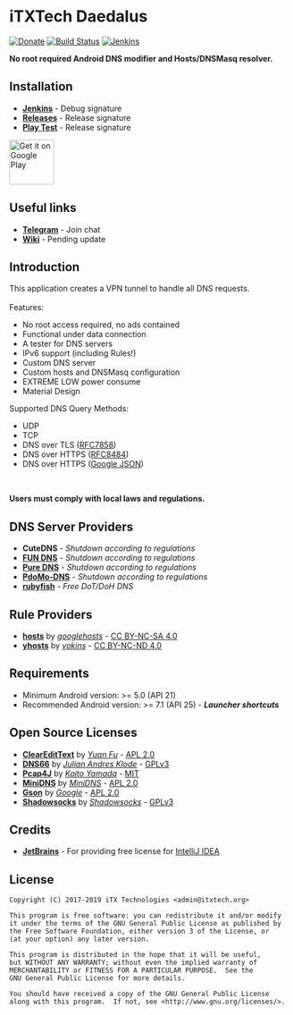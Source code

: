 # iTXTech Daedalus

[![Donate](https://img.shields.io/badge/alipay-donate-yellow.svg)](https://qr.alipay.com/FKX04751EZDP0SQ0BOT137)
[![Build Status](https://travis-ci.org/iTXTech/Daedalus.svg?branch=master)](https://travis-ci.org/iTXTech/Daedalus)
[![Jenkins](https://img.shields.io/jenkins/s/http/dev.itxtech.org:10298/job/Daedalus.svg)](http://dev.itxtech.org:10298/job/Daedalus/)

__No root required Android DNS modifier and Hosts/DNSMasq resolver.__

## Installation
* __[Jenkins](http://dev.itxtech.org:10298/job/Daedalus/)__ - Debug signature
* __[Releases](https://github.com/iTXTech/Daedalus/releases)__ - Release signature
* __[Play Test](https://play.google.com/apps/testing/com.carrotproxy.dns)__ - Release signature

[<img alt='Get it on Google Play'
      src='https://play.google.com/intl/en_us/badges/images/generic/en_badge_web_generic.png'
      height="80">](https://play.google.com/store/apps/details?id=com.carrotproxy.dns)

## Useful links
* __[Telegram](https://t.me/iTXTechDaedalus)__ - Join chat
* __[Wiki](https://github.com/iTXTech/Daedalus/wiki)__ - Pending update

## Introduction

This application creates a VPN tunnel to handle all DNS requests.<br>
<br>
Features:
* No root access required, no ads contained
* Functional under data connection
* A tester for DNS servers
* IPv6 support (including Rules!)
* Custom DNS server
* Custom hosts and DNSMasq configuration
* EXTREME LOW power consume
* Material Design

Supported DNS Query Methods:
* UDP
* TCP 
* DNS over TLS ([RFC7858](https://tools.ietf.org/html/rfc7858))
* DNS over HTTPS ([RFC8484](https://tools.ietf.org/html/rfc8484))
* DNS over HTTPS ([Google JSON](https://developers.google.com/speed/public-dns/docs/dns-over-https))
<br>

__Users must comply with local laws and regulations.__<br>

## DNS Server Providers

* __CuteDNS__ - *Shutdown according to regulations*
* __[FUN DNS](http://fundns.cn)__ - *Shutdown according to regulations*
* __[Pure DNS](https://puredns.cn/)__ - *Shutdown according to regulations*
* __[PdoMo-DNS](https://pdomo.me/)__ - *Shutdown according to regulations*
* __[rubyfish](https://www.rubyfish.cn)__ - *Free DoT/DoH DNS*

## Rule Providers

* __[hosts](https://github.com/googlehosts/hosts)__ by *[googlehosts](https://github.com/googlehosts)* - [CC BY-NC-SA 4.0](https://creativecommons.org/licenses/by-nc-sa/4.0/deed.zh)
* __[yhosts](https://github.com/vokins/yhosts)__ by *[vokins](https://github.com/vokins)* - [CC BY-NC-ND 4.0](https://creativecommons.org/licenses/by-nc-nd/4.0/)

## Requirements

* Minimum Android version: >= 5.0 (API 21)
* Recommended Android version: >= 7.1 (API 25) - __*Launcher shortcuts*__

## Open Source Licenses

* __[ClearEditText](https://github.com/MrFuFuFu/ClearEditText)__ by *[Yuan Fu](https://github.com/MrFuFuFu)* - [APL 2.0](https://github.com/MrFuFuFu/ClearEditText)
* __[DNS66](https://github.com/julian-klode/dns66)__ by *[Julian Andres Klode](https://github.com/julian-klode)* - [GPLv3](https://github.com/julian-klode/dns66/blob/master/COPYING)
* __[Pcap4J](https://github.com/kaitoy/pcap4j)__ by *[Kaito Yamada](https://github.com/kaitoy)* - [MIT](https://github.com/kaitoy/pcap4j)
* __[MiniDNS](https://github.com/MiniDNS/minidns)__ by *[MiniDNS](https://github.com/MiniDNS)* - [APL 2.0](https://github.com/MiniDNS/minidns/blob/master/LICENCE_APACHE)
* __[Gson](https://github.com/google/gson)__ by *[Google](https://github.com/google)* - [APL 2.0](https://github.com/google/gson/blob/master/LICENSE)
* __[Shadowsocks](https://github.com/shadowsocks/shadowsocks-android)__ by *[Shadowsocks](https://github.com/shadowsocks)* - [GPLv3](https://github.com/shadowsocks/shadowsocks-android/blob/master/LICENSE)

## Credits

* __[JetBrains](https://www.jetbrains.com/)__ - For providing free license for [IntelliJ IDEA](https://www.jetbrains.com/idea/)

## License

    Copyright (C) 2017-2019 iTX Technologies <admin@itxtech.org>
    
	This program is free software: you can redistribute it and/or modify
	it under the terms of the GNU General Public License as published by
	the Free Software Foundation, either version 3 of the License, or
	(at your option) any later version.

	This program is distributed in the hope that it will be useful,
	but WITHOUT ANY WARRANTY; without even the implied warranty of
	MERCHANTABILITY or FITNESS FOR A PARTICULAR PURPOSE.  See the
	GNU General Public License for more details.

	You should have received a copy of the GNU General Public License
	along with this program.  If not, see <http://www.gnu.org/licenses/>.
